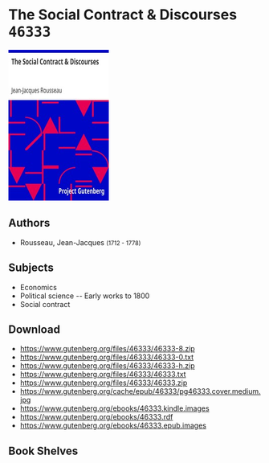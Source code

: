 # The Social Contract & Discourses <kbd>46333</kbd>

![](./cover.medium.jpg "")

## Authors


 - Rousseau, Jean-Jacques <small>(1712 - 1778)</small>

## Subjects


 - Economics
 - Political science -- Early works to 1800
 - Social contract

## Download


 - https://www.gutenberg.org/files/46333/46333-8.zip
 - https://www.gutenberg.org/files/46333/46333-0.txt
 - https://www.gutenberg.org/files/46333/46333-h.zip
 - https://www.gutenberg.org/files/46333/46333.txt
 - https://www.gutenberg.org/files/46333/46333.zip
 - https://www.gutenberg.org/cache/epub/46333/pg46333.cover.medium.jpg
 - https://www.gutenberg.org/ebooks/46333.kindle.images
 - https://www.gutenberg.org/ebooks/46333.rdf
 - https://www.gutenberg.org/ebooks/46333.epub.images

## Book Shelves


